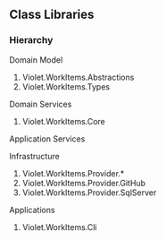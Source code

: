 




## Class Libraries

### Hierarchy

Domain Model

1. Violet.WorkItems.Abstractions
1. Violet.WorkItems.Types

Domain Services

1. Violet.WorkItems.Core

Application Services

Infrastructure

1. Violet.WorkItems.Provider.*
1. Violet.WorkItems.Provider.GitHub
1. Violet.WorkItems.Provider.SqlServer

Applications

1. Violet.WorkItems.Cli

